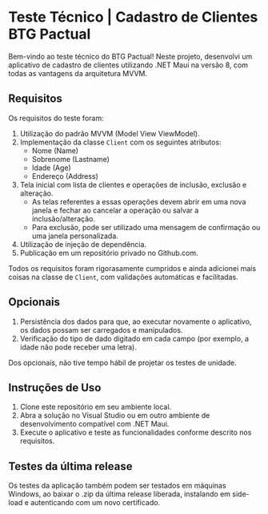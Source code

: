 # Teste Técnico | Cadastro de Clientes BTG Pactual
Bem-vindo ao teste técnico do BTG Pactual! Neste projeto, desenvolvi um aplicativo de cadastro de clientes utilizando .NET Maui na versão 8, com todas as vantagens da arquitetura MVVM.

## Requisitos
Os requisitos do teste foram:

1. Utilização do padrão MVVM (Model View ViewModel).
2. Implementação da classe `Client` com os seguintes atributos:
   - Nome (Name)
   - Sobrenome (Lastname)
   - Idade (Age)
   - Endereço (Address)
3. Tela inicial com lista de clientes e operações de inclusão, exclusão e alteração.
   - As telas referentes a essas operações devem abrir em uma nova janela e fechar ao cancelar a operação ou salvar a inclusão/alteração.
   - Para exclusão, pode ser utilizado uma mensagem de confirmação ou uma janela personalizada.
4. Utilização de injeção de dependência.
5. Publicação em um repositório privado no Github.com.

Todos os requisitos foram rigorasamente cumpridos e ainda adicionei mais coisas na classe de `Client`, com validações automáticas e facilitadas.

## Opcionais
1. Persistência dos dados para que, ao executar novamente o aplicativo, os dados possam ser carregados e manipulados.
2. Verificação do tipo de dado digitado em cada campo (por exemplo, a idade não pode receber uma letra).

Dos opcionais, não tive tempo hábil de projetar os testes de unidade.

## Instruções de Uso
1. Clone este repositório em seu ambiente local.
2. Abra a solução no Visual Studio ou em outro ambiente de desenvolvimento compatível com .NET Maui.
3. Execute o aplicativo e teste as funcionalidades conforme descrito nos requisitos.

## Testes da última release
Os testes da aplicação também podem ser testados em máquinas Windows, ao baixar o .zip da última release liberada, instalando em side-load e autenticando com um novo certificado.
